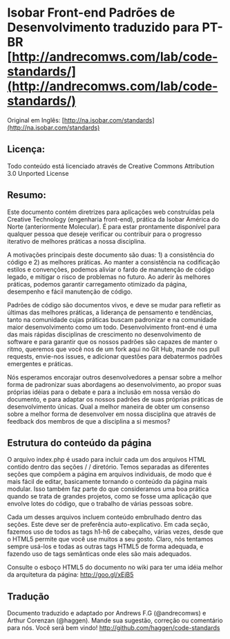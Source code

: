 #  Isobar Front-end Padrões de Desenvolvimento traduzido para PT-BR [http://andrecomws.com/lab/code-standards/](http://andrecomws.com/lab/code-standards/)

Original em Inglês: [http://na.isobar.com/standards](http://na.isobar.com/standards)

## Licença:

Todo conteúdo está licenciado através de Creative Commons Attribution 3.0 Unported License

## Resumo:

Este documento contém diretrizes para aplicações web construídas pela Creative Technology (engenharia front-end), prática da Isobar América do Norte (anteriormente Molecular). É para estar prontamente disponível para qualquer pessoa que deseje verificar ou contribuir para o progresso iterativo de melhores práticas a nossa disciplina.

A motivações principais deste documento são duas: 1) a consistência do código e 2) as melhores práticas. Ao manter a consistência na codificação estilos e convenções, podemos aliviar o fardo de manutenção de código legado, e mitigar o risco de problemas no futuro. Ao aderir às melhores práticas, podemos garantir carregamento otimizado da página, desempenho e fácil manutenção de código.

Padrões de código são documentos vivos, e deve se mudar para refletir as últimas das melhores práticas, a liderança de pensamento e tendências, tanto na comunidade cujas práticas buscam padronizar e na comunidade maior desenvolvimento como um todo. Desenvolvimento front-end é uma das mais rápidas disciplinas de crescimento no desenvolvimento de software e para garantir que os nossos padrões são capazes de manter o ritmo, queremos que você nos de um fork aqui no Git Hub, mande nos pull requests, envie-nos issues, e adicionar questões para debatermos padrões emergentes e práticas.

Nós esperamos encorajar outros desenvolvedores a pensar sobre a melhor forma de padronizar suas abordagens ao desenvolvimento, ao propor suas próprias idéias para o debate e para a inclusão em nossa versão do documento, e para adaptar os nossos padrões de suas próprias práticas de desenvolvimento únicas. Qual a melhor maneira de obter um consenso sobre a melhor forma de desenvolver em nossa disciplina que através de feedback dos membros de que a disciplina a si mesmos?

## Estrutura do conteúdo da página

O arquivo index.php é usado para incluir cada um dos arquivos HTML contido dentro das seções / / diretório. Temos separadas as diferentes seções que compõem a página em arquivos individuais, de modo que é mais fácil de editar, basicamente tornando o conteúdo da página mais modular. Isso também faz parte do que consideramos uma boa prática quando se trata de grandes projetos, como se fosse uma aplicação que envolve lotes do código, que o trabalho de várias pessoas sobre.

Cada um desses arquivos incluem conteúdo embrulhado dentro das seções. Este deve ser de preferência auto-explicativo. Em cada seção, fazemos uso de todos as tags h1-h6 de cabeçalho, várias vezes, desde que o HTML5 permite que você use muitos a seu gosto. Claro, nós tentamos sempre usá-los e todas as outras tags HTML5 de forma adequada, e fazendo uso de tags semânticas onde eles são mais adequados.

Consulte o esboço HTML5 do documento no wiki para ter uma idéia melhor da arquitetura da página: http://goo.gl/xEjB5

## Tradução

Documento traduzido e adaptado por Andrews F.G (@andrecomws) e Arthur Corenzan (@haggen).
Mande sua sugestão, correção ou comentário para nós. Você será bem vindo!
http://github.com/haggen/code-standards